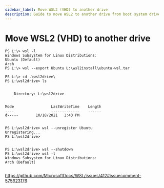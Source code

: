 ```yaml
---
sidebar_label: Move WSL2 (VHD) to another drive
description: Guide to move WSL2 to another drive from boot system drive, example C drive to other one.
---
```


# Move WSL2 (VHD) to another drive

```
PS L:\> wsl -l
Windows Subsystem for Linux Distributions:
Ubuntu (Default)
Arch
PS L:\> wsl --export Ubuntu L:\wsl2install\ubuntu-wsl.tar

PS L:\> cd .\wsl2drive\
PS L:\wsl2drive> ls


    Directory: L:\wsl2drive


Mode                 LastWriteTime    Length
----                 -------------    ------
d-----        10/18/2021   1:43 PM


PS L:\wsl2drive> wsl --unregister Ubuntu
Unregistering...
PS L:\wsl2drive>


PS L:\wsl2drive> wsl --shutdown
PS L:\wsl2drive> wsl -l
Windows Subsystem for Linux Distributions:
Arch (Default)


```

https://github.com/MicrosoftDocs/WSL/issues/412#issuecomment-575923176